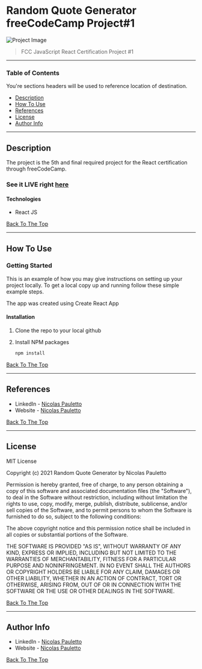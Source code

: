 # Random Quote Generator freeCodeCamp Project#1

![Project Image](https://user-images.githubusercontent.com/79706492/147698493-7da7f434-f45d-493a-b4fd-905a847f7ee2.png)

> FCC JavaScript React Certification Project #1
---

### Table of Contents
You're sections headers will be used to reference location of destination.

- [Description](#description)
- [How To Use](#how-to-use)
- [References](#references)
- [License](#license)
- [Author Info](#author-info)

---

## Description

The project is the 5th and final required project for the React certification through freeCodeCamp.

### See it LIVE right [here](https://nickp2791.github.io/FCC_random_quoteGenerator/)

#### Technologies

- React JS

[Back To The Top](#random-quote-generator-freecodecamp-project#1)

---

## How To Use

### Getting Started

This is an example of how you may give instructions on setting up your project locally.
To get a local copy up and running follow these simple example steps.

The app was created using Create React App

#### Installation

1. Clone the repo to your local github

2. Install NPM packages
   ```sh
   npm install
   ```
[Back To The Top](#random-quote-generator-freecodecamp-project#1)

---

## References

- LinkedIn - [Nicolas Pauletto](https://www.linkedin.com/in/nicolas-pauletto/)
- Website - [Nicolas Pauletto](https://nicolaspauletto.com)

[Back To The Top](#random-quote-generator-freecodecamp-project#1)

---

## License

MIT License

Copyright (c) 2021 Random Quote Generator by Nicolas Pauletto

Permission is hereby granted, free of charge, to any person obtaining a copy
of this software and associated documentation files (the "Software"), to deal
in the Software without restriction, including without limitation the rights
to use, copy, modify, merge, publish, distribute, sublicense, and/or sell
copies of the Software, and to permit persons to whom the Software is
furnished to do so, subject to the following conditions:

The above copyright notice and this permission notice shall be included in all
copies or substantial portions of the Software.

THE SOFTWARE IS PROVIDED "AS IS", WITHOUT WARRANTY OF ANY KIND, EXPRESS OR
IMPLIED, INCLUDING BUT NOT LIMITED TO THE WARRANTIES OF MERCHANTABILITY,
FITNESS FOR A PARTICULAR PURPOSE AND NONINFRINGEMENT. IN NO EVENT SHALL THE
AUTHORS OR COPYRIGHT HOLDERS BE LIABLE FOR ANY CLAIM, DAMAGES OR OTHER
LIABILITY, WHETHER IN AN ACTION OF CONTRACT, TORT OR OTHERWISE, ARISING FROM,
OUT OF OR IN CONNECTION WITH THE SOFTWARE OR THE USE OR OTHER DEALINGS IN THE
SOFTWARE.

[Back To The Top](#random-quote-generator-freecodecamp-project#1)

---

## Author Info

- LinkedIn - [Nicolas Pauletto](https://www.linkedin.com/in/nicolas-pauletto/)
- Website - [Nicolas Pauletto](https://nicolaspauletto.com)

[Back To The Top](#random-quote-generator-freecodecamp-project#1)
